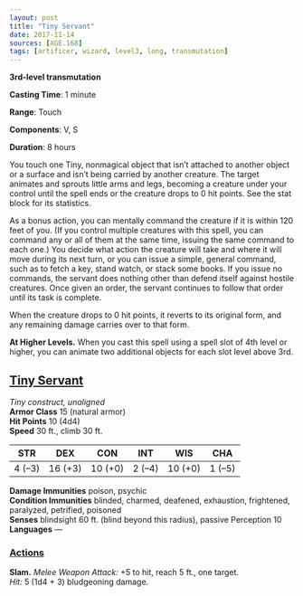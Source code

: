```yaml
---
layout: post
title: "Tiny Servant"
date: 2017-11-14
sources: [XGE.168]
tags: [artificer, wizard, level3, long, transmutation]
---
```


**3rd-level transmutation**

**Casting Time**: 1 minute

**Range**: Touch

**Components**: V, S

**Duration**: 8 hours

You touch one Tiny, nonmagical object that isn’t attached to another object or a surface and isn’t being carried by another creature. The target animates and sprouts little arms and legs, becoming a creature under your control until the spell ends or the creature drops to 0 hit points. See the stat block for its statistics.

As a bonus action, you can mentally command the creature if it is within 120 feet of you. (If you control multiple creatures with this spell, you can command any or all of them at the same time, issuing the same command to each one.) You decide what action the creature will take and where it will move during its next turn, or you can issue a simple, general command, such as to fetch a key, stand watch, or stack some books. If you issue no commands, the servant does nothing other than defend itself against hostile creatures. Once given an order, the servant continues to follow that order until its task is complete.

When the creature drops to 0 hit points, it reverts to its original form, and any remaining damage carries over to that form.

**At Higher Levels.** When you cast this spell using a spell slot of 4th level or higher, you can animate two additional objects for each slot level above 3rd.

## <u>Tiny Servant</u>
*Tiny construct, unaligned*  
**Armor Class** 15 (natural armor)  
**Hit Points** 10 (4d4)  
**Speed** 30 ft., climb 30 ft.

|STR   | DEX   | CON   |INT   |WIS    |CHA   |
|:----:|:-----:|:-----:|:----:|:-----:|:----:|
|4 (–3)|16 (+3)|10 (+0)|2 (–4)|10 (+0)|1 (–5)|

**Damage Immunities** poison, psychic  
**Condition Immunities** blinded, charmed, deafened, exhaustion, frightened, paralyzed, petrified, poisoned  
**Senses** blindsight 60 ft. (blind beyond this radius), passive Perception 10  
**Languages** —

### <u>Actions</u>
**Slam.** *Melee Weapon Attack:* +5 to hit, reach 5 ft., one target.  
*Hit:* 5 (1d4 + 3) bludgeoning damage.

